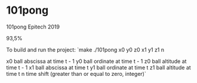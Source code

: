 # 101pong
101pong Epitech 2019

93,5%

To build and run the project:
`make
./101pong x0 y0 z0 x1 y1 z1 n

x0  ball abscissa at time t - 1
y0  ball ordinate at time t - 1
z0  ball altitude at time t - 1
x1  ball abscissa at time t
y1  ball ordinate at time t
z1  ball altitude at time t
n   time shift (greater than or equal to zero, integer)`
